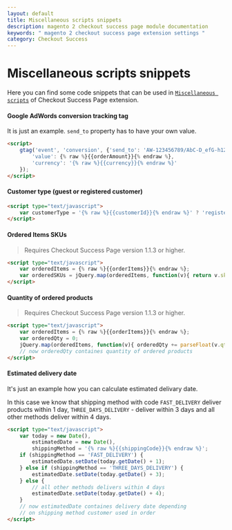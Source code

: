 ```yaml
---
layout: default
title: Miscellaneous scripts snippets
description: magento 2 checkout success page module documentation
keywords: " magento 2 checkout success page extension settings "
category: Checkout Success
---
```


# Miscellaneous scripts snippets

Here you can find some code snippets that can be used in [`Miscellaneous scripts`](../settings/) of Checkout Success Page extension.

#### Google AdWords conversion tracking tag

It is just an example. `send_to` property has to have your own value.

```html
<script>
    gtag('event', 'conversion', {'send_to': 'AW-123456789/AbC-D_efG-h12_34-567',
        'value': {% raw %}{{orderAmount}}{% endraw %},
        'currency': '{% raw %}{{currency}}{% endraw %}'
    });
</script>
```

#### Customer type (guest or registered customer)

```html
<script type="text/javascript">
    var customerType = '{% raw %}{{customerId}}{% endraw %}' ? 'registered' : 'guest';
</script>
```

#### Ordered Items SKUs

> Requires Checkout Success Page version 1.1.3 or higher.

```html
<script type="text/javascript">
    var orderedItems = {% raw %}{{orderItems}}{% endraw %};
    var orderedSKUs = jQuery.map(orderedItems, function(v){ return v.sku; }); // Array
</script>
```

#### Quantity of ordered products

> Requires Checkout Success Page version 1.1.3 or higher.

```html
<script type="text/javascript">
    var orderedItems = {% raw %}{{orderItems}}{% endraw %};
    var orderedQty = 0;
    jQuery.map(orderedItems, function(v){ orderedQty += parseFloat(v.qty_ordered); });
    // now orderedQty containes quantity of ordered products
</script>
```

#### Estimated delivery date

It's just an example how you can calculate estimated delivary date.

In this case we know that shipping method with code `FAST_DELIVERY` deliver products within 1 day, `THREE_DAYS_DELIVERY` - deliver within 3 days and all other methods deliver within 4 days.

```html
<script type="text/javascript">
    var today = new Date(),
        estimatedDate = new Date(),
        shippingMethod = '{% raw %}{{shippingCode}}{% endraw %}';
    if (shippingMethod == 'FAST_DELIVERY') {
        estimatedDate.setDate(today.getDate() + 1);
    } else if (shippingMethod == 'THREE_DAYS_DELIVERY') {
        estimatedDate.setDate(today.getDate() + 3);
    } else {
        // all other methods delivers within 4 days
        estimatedDate.setDate(today.getDate() + 4);
    }
    // now estimatedDate containes delivery date depending
    // on shipping method customer used in order
</script>
```
